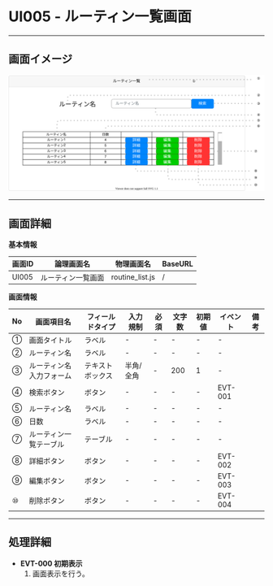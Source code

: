 # UI005 - ルーティン一覧画面

---

## 画面イメージ
![画面イメージ](./画面イメージ.drawio.svg)

---

## 画面詳細

**基本情報**

| 画面ID | 論理画面名            | 物理画面名            | BaseURL |
| ------ | -------------------- | -------------------- | ------- |
| UI005  | ルーティン一覧画面     | routine_list.js      | /       |

**画面情報**

| No  | 画面項目名                | フィールドタイプ  | 入力規制 | 必須 | 文字数 | 初期値 | イベント | 備考 |
| --- | ------------------------ | ---------------- | ------- | ---- | ------ | ------ | -------- | ---- |
| ①   | 画面タイトル               | ラベル          |  -       | -    | -      | -      | -        |      |
| ②   | ルーティン名               | ラベル          |  -       | -    | -      | -      | -        |      |
| ③   | ルーティン名入力フォーム    | テキストボックス | 半角/全角 | -    | 200    | 1      | -        |      |
| ④   | 検索ボタン                | ボタン           |  -       | -    | -      | -      | EVT-001  |      |
| ⑤   | ルーティン名              | ラベル           | -        | -    | -      | -      | -       |      |
| ⑥   | 日数                     | ラベル           |  -       | -    | -      | -      | -        |      |
| ⑦   | ルーティン一覧テーブル     | テーブル         |  -       | -    | -      | -      | -        |      |
| ⑧   | 詳細ボタン                | ボタン           |  -       | -    | -      | -      | EVT-002  |      |
| ⑨   | 編集ボタン                | ボタン           |  -       | -    | -      | -      | EVT-003  |      |
| ⑩   | 削除ボタン                | ボタン           |  -       | -    | -      | -      | EVT-004  |      |

---

## 処理詳細

- **EVT-000 初期表示**
    1. 画面表示を行う。

<br>

